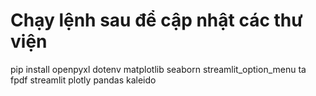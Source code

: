 # Chạy lệnh sau để cập nhật các thư viện
pip install openpyxl dotenv matplotlib seaborn streamlit_option_menu ta fpdf streamlit plotly pandas kaleido